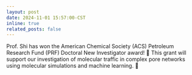 ```yaml
---
layout: post
date: 2024-11-01 15:57:00-CST
inline: true
related_posts: false
---
```


Prof. Shi has won the American Chemical Society (ACS) Petroleum Research Fund (PRF) Doctoral New Investigator award! 🎉 This grant will support our investigation of molecular traffic in complex pore networks using molecular simulations and machine learning. 🔬